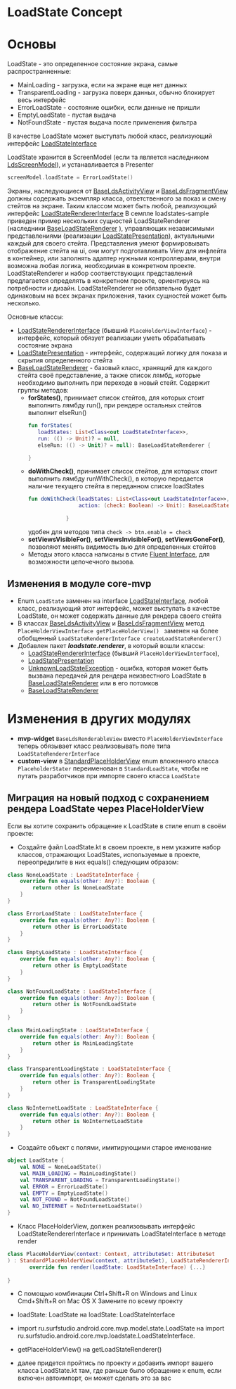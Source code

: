 # LoadState Concept
# Основы
LoadState - это определенное состояние экрана, самые распространненные:
  - MainLoading - загрузка, если на экране еще нет данных
  - TransparentLoading - загрузка поверх данных, обычно блокирует весь интерфейс
  - ErrorLoadState - состояние ошибки, если данные не пришли
  - EmptyLoadState - пустая выдача
  - NotFoundState - пустая выдача после применения фильтра

В качестве LoadState может выступать любой класс, реализующий интерфейс [LoadStateInterface][lsi]

LoadState хранится в ScreenModel (если та является наследником [LdsScreenModel][lsscm]), и устанавливается в Presenter
``` kotlin
screenModel.loadState = ErrorLoadState()
```

Экраны, наследующиеся от [BaseLdsActivityView][blav] и [BaseLdsFragmentView][blfv] должны содержать экземпляр класса,
ответственного за показ и смену стейтов на экране.
Таким классом может быть любой, реализующий интерфейс [LoadStateRendererInterface][lsri]
В семпле loadstates-sample приведен пример нескольких сущностей LoadStateRenderer (наследники [BaseLoadStateRenderer][blr] ), управляющих независимыми представлениями (реализации [LoadStatePresentation][lsp]),
актуальными каждый для своего стейта. Представления умеют формировывать отображение стейта на ui, они могут подготавливать View для инфлейта в контейнер, или заполнять адаптер нужными контроллерами, внутри возможна любая логика, необходимая в конкретном проекте.
LoadStateRenderer и набор соответствующих представлений предлагается определять в конкретном проекте, ориентируясь на потребности и дизайн.
LoadStateRenderer не обязательно будет одинаковым на всех экранах приложения, таких сущностей может быть несколько.

Основные классы:

 - [LoadStateRendererInterface][lsri] (бывший ```PlaceHolderViewInterface```) - интерфейс, который обязует реализации уметь обрабатывать состояние экрана
 - [LoadStatePresentation][lsp] - интерфейс, содержащий логику для показа и скрытия определенного стейта
 - [BaseLoadStateRenderer][blr] - базовый класс, хранящий для каждого стейта своё представление, а также список лямбд, которые необходимо выполнить при переходе в новый стейт.
    Содержит группы методов:
     - **forStates()**, принимает список стейтов, для которых стоит выполнить лямбду run(), при рендере остальных стейтов выполнит elseRun()
         ```kotlin
         fun forStates(
            loadStates: List<Class<out LoadStateInterface>>,
            run: (() -> Unit)? = null,
            elseRun: (() -> Unit)? = null): BaseLoadStateRenderer {

        }
        ```
     - **doWithCheck()**, принимает список стейтов, для которых стоит выполнить лямбду runWithCheck(),
        в которую передается наличие текущего стейта в переданном списке loadStates
        ```kotlin
        fun doWithCheck(loadStates: List<Class<out LoadStateInterface>>,
                        action: (check: Boolean) -> Unit): BaseLoadStateRenderer {

                    }
        ```
        удобен для методов типа ```check -> btn.enable = check```
      - **setViewsVisibleFor()**, **setViewsInvisibleFor()**, **setViewsGoneFor()**, позволяют менять видимость вью для определенных стейтов
      - Методы этого класса написаны в стиле [Fluent Interface](https://ru.wikipedia.org/wiki/Fluent_interface), для возможности цепочечного вызова.

## Изменения в модуле core-mvp
  - Enum ```LoadState``` заменен на interface [LoadStateInterface][lsi], любой класс, реализующий этот интерфейс, может выступать в качестве LoadState, он может содержать данные для рендера своего стейта
  - В классах [BaseLdsActivityView][blav] и [BaseLdsFragmentView][blfv]  метод
```PlaceHolderViewInterface getPlaceHolderView() ```
заменен на более обобщенный 
```LoadStateRendererInterface createLoadStateRenderer()```
  - Добавлен пакет ***loadstate.renderer***, в который вошли классы:
    - [LoadStateRendererInterface][lsri] (бывший ```PlaceHolderViewInterface```),
    - [LoadStatePresentation][lsp]
    - [UnknownLoadStateException][ulse] - ошибка, которая может быть вызвана передачей для рендера неизвестного LoadState в [BaseLoadStateRenderer][blr] или в его потомков
    - [BaseLoadStateRenderer][blr]
# Изменения в других модулях
 - **mvp-widget** ```BaseLdsRenderableView``` вместо ```PlaceHolderViewInterface``` теперь обязывает класс реализовывать поле типа ```LoadStateRendererInterface```
 - **custom-view**  в [StandardPlaceHolderView][splhv] enum вложенного класса ```PlaceholderStater``` переименован в ```StandardLoadState```, чтобы не путать разработчиков при импорте своего класса ```LoadState```
 
## Миграция на новый подход с сохранением рендера LoadState через PlaceHolderView
Если вы хотите сохранить обращение к LoadState в стиле enum в своём проекте:
  - Создайте файл LoadState.kt в своем проекте, в нем укажите набор классов, отражающих LoadStates, используемые в проекте, переопредилите в них equals() следующим образом:
```kotlin
class NoneLoadState : LoadStateInterface {
    override fun equals(other: Any?): Boolean {
        return other is NoneLoadState
    }
}

class ErrorLoadState : LoadStateInterface {
    override fun equals(other: Any?): Boolean {
        return other is ErrorLoadState
    }
}

class EmptyLoadState : LoadStateInterface {
    override fun equals(other: Any?): Boolean {
        return other is EmptyLoadState
    }
}

class NotFoundLoadState : LoadStateInterface {
    override fun equals(other: Any?): Boolean {
        return other is NotFoundLoadState
    }
}

class MainLoadingState : LoadStateInterface {
    override fun equals(other: Any?): Boolean {
        return other is MainLoadingState
    }
}

class TransparentLoadingState : LoadStateInterface {
    override fun equals(other: Any?): Boolean {
        return other is TransparentLoadingState
    }
}

class NoInternetLoadState : LoadStateInterface {
    override fun equals(other: Any?): Boolean {
        return other is NoInternetLoadState
    }
}
```
  - Создайте объект с полями, имитирующими старое именование
```kotlin
object LoadState {
    val NONE = NoneLoadState()
    val MAIN_LOADING = MainLoadingState()
    val TRANSPARENT_LOADING = TransparentLoadingState()
    val ERROR = ErrorLoadState()
    val EMPTY = EmptyLoadState()
    val NOT_FOUND = NotFoundLoadState()
    val NO_INTERNET = NoInternetLoadState()
} 
```
- Класс PlaceHolderView, должен реализовывать интерфейс LoadStateRendererInterface и принимать LoadStateInterface в методе render
 ```kotlin
 class PlaceHolderView(context: Context, attributeSet: AttributeSet
) : StandardPlaceHolderView(context, attributeSet), LoadStateRendererInterface {
        override fun render(loadState: LoadStateInterface) {...}
    
}
 ```
  - С помощью комбинации 
Ctrl+Shift+R on Windows and Linux
Cmd+Shift+R on Mac OS X
Замените по всему проекту
   - loadState: LoadState
на
loadState: LoadStateInterface

  - import ru.surfstudio.android.core.mvp.model.state.LoadState
на 
import ru.surfstudio.android.core.mvp.loadstate.LoadStateInterface.

- getPlaceHolderView()
   на 
getLoadStateRenderer()

- далее придется пройтись по проекту и добавить импорт вашего класса LoadState.kt там, где раньше было обращение к enum, если включен автоимпорт, он может сделать это за вас

[lsscm]: ../src/main/java/ru/surfstudio/android/core/mvp/model/LdsScreenModel.java
[lsi]: ../src/main/java/ru/surfstudio/android/core/mvp/model/state/LoadStateInterface.java
[blav]: ../src/main/java/ru/surfstudio/android/core/mvp/activity/BaseLdsActivityView.java
[blfv]: ../src/main/java/ru/surfstudio/android/core/mvp/fragment/BaseLdsFragmentView.java
[lsri]: ../src/main/java/ru/surfstudio/android/core/mvp/loadstate/renderer/LoadStateRendererInterface.java
[lsp]: ../src/main/java/ru/surfstudio/android/core/mvp/loadstate/renderer/LoadStatePresentation.kt
[ulse]: ../src/main/java/ru/surfstudio/android/core/mvp/loadstate/renderer/UnknownLoadStateException.kt
[blr]: ../src/main/java/ru/surfstudio/android/core/mvp/loadstate/renderer/BaseLoadStateRenderer.kt
[splhv]: ../../custom-view/src/main/java/ru/surfstudio/android/custom/view/placeholder/StandardPlaceHolderView.kt